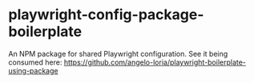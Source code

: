 # playwright-config-package-boilerplate
An NPM package for shared Playwright configuration. See it being consumed here: https://github.com/angelo-loria/playwright-boilerplate-using-package
